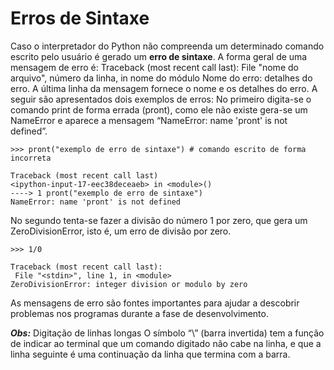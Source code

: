 # Erros de Sintaxe
Caso o interpretador do Python não compreenda um determinado comando escrito pelo usuário é gerado um **erro de sintaxe**.
A forma geral de uma mensagem de erro é:
              Traceback (most recent call last):
              File "nome do arquivo", número da linha, in nome do módulo
              Nome do erro: detalhes do erro.
A última linha da mensagem fornece o nome e os detalhes do erro. A seguir são apresentados dois exemplos de erros: 
No primeiro digita-se o comando print de forma errada (pront), como ele não existe gera-se um NameError e aparece a mensagem “NameError: name 'pront' is not defined”.

```
>>> pront("exemplo de erro de sintaxe") # comando escrito de forma incorreta 

Traceback (most recent call last)
<ipython-input-17-eec38deceaeb> in <module>()
----> 1 pront("exemplo de erro de sintaxe")
NameError: name 'pront' is not defined
```
No segundo tenta-se fazer a divisão do número 1 por zero, que gera um ZeroDivisionError, isto é, um erro de divisão por zero.
```
>>> 1/0

Traceback (most recent call last):
 File "<stdin>", line 1, in <module>
ZeroDivisionError: integer division or modulo by zero
```

As mensagens de erro são fontes importantes para ajudar a descobrir problemas nos programas durante a fase de desenvolvimento.

***Obs:*** Digitação de linhas longas O símbolo “\” (barra invertida) tem a função de indicar ao terminal que um comando digitado não cabe na linha, e que a linha seguinte é uma continuação da linha que termina com a barra.
